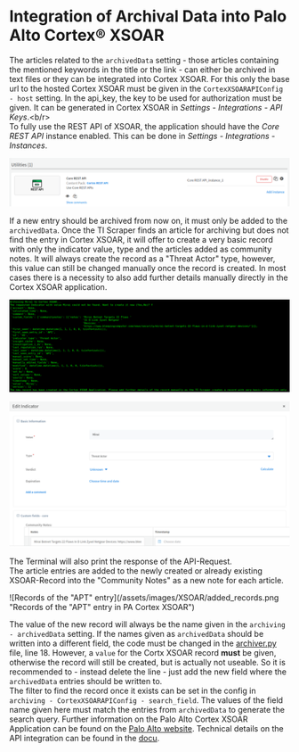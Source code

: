 # Integration of Archival Data into Palo Alto Cortex® XSOAR

The articles related to the `archivedData` setting - those articles containing the mentioned keywords in the title or the link - can either be archived in text files or they can be integrated into Cortex XSOAR. For this only the base url to the hosted Cortex XSOAR must be given in the `CortexXSOARAPIConfig - host` setting. In the api_key, the key to be used for authorization must be given. It can be generated in Cortex XSOAR in *Settings - Integrations - API Keys*.<b/r><br/>
To fully use the REST API of XSOAR, the application should have the *Core REST API* instance enabled. This can be done in *Settings - Integrations - Instances*.

![Necessary Integration Instances](/assets/images/XSOAR/rest_api.png "Necessary Integration Instances")

If a new entry should be archived from now on, it must only be added to the `archivedData`. Once the TI Scraper finds an article for archiving but does not find the entry in Cortex XSOAR, it will offer to create a very basic record with only the indicator value, type and the articles added as community notes. It will always create the record as a "Threat Actor" type, however, this value can still be changed manually once the record is created. In most cases there is a necessity to also add further details manually directly in the Cortex XSOAR application.

![Terminal Text for new created record](/assets/images/XSOAR/terminal_new_record.png "Terminal Text for new created record")

![Newly Created Record in Cortex XSOAR](/assets/images/XSOAR/new_record.png "Newly created record in PA Cortex XSOAR")

The Terminal will also print the response of the API-Request. <br/>
The article entries are added to the newly created or already existing XSOAR-Record into the "Community Notes" as a new note for each article.

![Records of the "APT" entry](/assets/images/XSOAR/added_records.png "Records of the "APT" entry in PA Cortex XSOAR")

The value of the new record will always be the name given in the `archiving - archivedData` setting. If the names given as `archivedData` should be written into a different field, the code must be changed in the [archiver.py](/scripts/lib/archiver.py) file, line 18. However, a `value` for the Cortx XSOAR record **must** be given, otherwise the record will still be created, but is actually not useable. So it is recommended to - instead delete the line - just add the new field where the `archivedData` entries should be written to. <br/>
The filter to find the record once it exists can be set in the config in `archiving - CortexXSOARAPIConfig - search_field`. The values of the field name given here must match the entries from `archivedData` to generate the search query.
Further information on the Palo Alto Cortex XSOAR Application can be found on the [Palo Alto website](https://www.paloaltonetworks.com/resources/datasheets/cortex-xsoar-overview). Technical details on the API integration can be found in the [docu](https://docs.paloaltonetworks.com/develop/api#sort=relevancy&layout=card&numberOfResults=25).